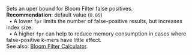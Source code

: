 Sets an uper bound for Bloom Filter false positives.<br>
**Recommendation**: default value (`0.05`)<br>
&nbsp;&nbsp;• A lower `fpr` limits the number of false-positive results, but increases index size.<br>
&nbsp;&nbsp;• A higher `fpr` can help to reduce memory consumption in cases where false-positive k-mers have little effect.<br>
See also: [Bloom Filter Calculator](https://hur.st/bloomfilter/).
